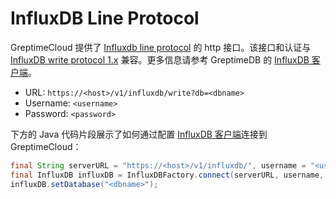# InfluxDB Line Protocol

GreptimeCloud 提供了 [Influxdb line protocol](https://docs.influxdata.com/influxdb/cloud/reference/syntax/line-protocol/) 的 http 接口。该接口和认证与 [InfluxDB write protocol 1.x](https://docs.influxdata.com/influxdb/v1.8/guides/write_data/#write-data-using-the-influxdb-api) 兼容。更多信息请参考 GreptimeDB 的 [InfluxDB 客户端](https://docs.greptime.cn/user-guide/protocols/influxdb-line-protocol)。

- URL: `https://<host>/v1/influxdb/write?db=<dbname>`
- Username: `<username>`
- Password: `<password>`

下方的 Java 代码片段展示了如何通过配置 [InfluxDB 客户端](https://github.com/influxdata/influxdb-java)连接到 GreptimeCloud：

```java
final String serverURL = "https://<host>/v1/influxdb/", username = "<username>", password = "<password>";
final InfluxDB influxDB = InfluxDBFactory.connect(serverURL, username, password);
influxDB.setDatabase("<dbname>");
```
